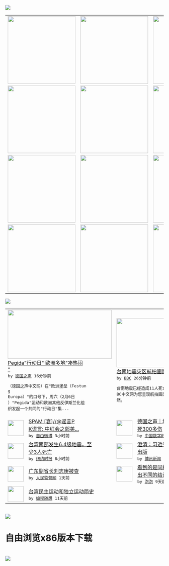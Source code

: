 

<a href="https://github.com/greatfire/z/raw/master/FreeBrowser.apk"><img src="https://raw.githubusercontent.com/greatfire/wiki/master/x/header.png" /></a><table><tr><td width="262" align="center" valign="center"><a href="https://github.com/greatfire/wiki/wiki/nyt" title="纽约时报中文网 国际纵览"><img src="https://raw.githubusercontent.com/greatfire/wiki/master/x/nyt_flag.png" width="215"/></a></td><td width="262" align="center" valign="center"><a href="https://github.com/greatfire/wiki/wiki/dw" title=""><img src="https://raw.githubusercontent.com/greatfire/wiki/master/x/dw_flag.png" width="215"/></a></td><td width="262" align="center" valign="center"><a href="https://github.com/greatfire/wiki/wiki/rmjd" title=""><img src="https://raw.githubusercontent.com/greatfire/wiki/master/x/rmjd_flag.png" width="215"/></a></td></tr><tr><td width="262" align="center" valign="center"><a href="https://github.com/paopaonetizen/website" title="泡泡 - 未经审查的互联网信息"><img src="https://raw.githubusercontent.com/greatfire/wiki/master/x/pp_flag.png" width="215"/></a></td><td width="262" align="center" valign="center"><a href="https://github.com/getlantern/mirror" title="以及自由微博和GreatFire.org官方中文论坛"><img src="https://raw.githubusercontent.com/greatfire/wiki/master/x/lantern_flag.png" width="215"/></a></td><td width="262" align="center" valign="center"><a href="https://github.com/cdtmirrors/m/" title=""><img src="https://raw.githubusercontent.com/greatfire/wiki/master/x/cdt_flag.png" width="215"/></a></td></tr><tr><td width="262" align="center" valign="center"><a href="https://github.com/program-think/blog" title="编程随想的博客"><img src="https://raw.githubusercontent.com/greatfire/wiki/master/x/pt_flag.png" width="215"/></a></td><td width="262" align="center" valign="center"><a href="https://github.com/greatfire/wiki/wiki/bbc" title=""><img src="https://raw.githubusercontent.com/greatfire/wiki/master/x/bbc_flag.png" width="215"/></a></td><td width="262" align="center" valign="center"><a href="https://github.com/freeweibo/s" title="自由微博 - 匿名和不受屏蔽的新浪微博搜索"><img src="https://raw.githubusercontent.com/greatfire/wiki/master/x/fw_flag.png" width="215"/></a></td></tr><tr><td width="262" align="center" valign="center"><a href="https://github.com/greatfire/wiki/wiki/google" title=""><img src="https://raw.githubusercontent.com/greatfire/wiki/master/x/google_flag.png" width="215"/></a></td><td width="262" align="center" valign="center"><a href="https://github.com/bxnews/boxun" title=""><img src="https://raw.githubusercontent.com/greatfire/wiki/master/x/bx_flag.png" width="215"/></a></td><td width="262" align="center" valign="center"><a href="https://github.com/greatfire/wiki/wiki/open-source" title="欢迎访问GreatFire.org开发者项目网站"><img src="https://raw.githubusercontent.com/greatfire/wiki/master/x/open-source_flag.png" width="215"/></a></td></tr></table><img src="https://raw.githubusercontent.com/greatfire/wiki/master/x/newsfeed text.png" /><table cols="4"><tr><td colspan="2" width="380"><a href="http://dw.com/p/1HqmH?maca=chi-GK-text-greatfire-all-chinese-15625-xml-mrss"><img src="http://www.dw.com/image/0,,18748666_302,00.jpg" width="330" height="156"/></a></br><a href="http://dw.com/p/1HqmH?maca=chi-GK-text-greatfire-all-chinese-15625-xml-mrss">Pegida"行动日" 欧洲多地"凑热闹<br/>"</a></br><kbd> by <a href="http://dw.de">德国之声</a> 16分钟前 </kbd></br><pre>（德国之声中文网）在"欧洲堡垒（Festun<br/>g Europa）"的口号下，周六（2月6日<br/>）"Pegida"运动和欧洲其他反伊斯兰化组<br/>织发起一个共同的"行动日"集...</pre></td><td colspan="2" width="380"><a href="http://www.bbc.com/zhongwen/simp/multimedia/2016/02/160206_video_tainan_quake"><img src="http://a.files.bbci.co.uk/worldservice/live/assets/images/2016/02/06/160206112336_taiwan_terremoto_144x81_reuters_nocredit.jpg" width="330" height="156"/></a></br><a href="http://www.bbc.com/zhongwen/simp/multimedia/2016/02/160206_video_tainan_quake">台南地震灾区航拍画面</a></br><kbd> by <a href="http://www.bbc.co.uk/zhongwen/simp">BBC</a> 26分钟前 </kbd></br><pre>台南地震已经造成11人死亡，475人受伤。B<br/>BC中文网为您呈现航拍画面，让灾区状况一目了<br/>然。</pre></td></tr><tr><td><img src="http://ww2.sinaimg.cn/large/4659d332jw1f0ownewqi9j20e80b63yz.jpg" width="50" height="50"/></td><td width="280"><a href="https://freeweibo.com/weibo/3939564009409122">SPAM [衰]//@谣言P<br/>K谎言: 中红会之郭美...</a></br><kbd> by <a href="https://freeweibo.com/">自由微博</a> 3小时前 </kbd></td><td><img src="http://chinadigitaltimes.net/chinese/files/2016/02/019030308_30300.jpg" width="50" height="50"/></td><td width="280"><a href="https://chinadigitaltimes.net/chinese/2016/02/%E5%9C%B0%E9%9C%87%E9%87%8D%E5%88%9B%E5%8F%B0%E6%B9%BE-%E5%B7%B27%E6%AD%BB300%E5%A4%9A%E4%BC%A4/">德国之声｜地震重创台湾 已7<br/>死300多伤</a></br><kbd> by <a href="http://chinadigitaltimes.net/chinese/">中国数字时代</a> 4小时前 </kbd></td></tr><tr><td><img src="http://static01.nyt.com/images/2016/02/06/world/06TAIWAN/06TAIWAN-articleLarge.jpg" width="50" height="50"/></td><td width="280"><a href="https://d3qlz4p8smvoli.cloudfront.net/china/20160206/cc06taiwan/">台湾南部发生6.4级地震，至<br/>少3人死亡</a></br><kbd> by <a href="http://m.cn.nytimes.com/">纽约时报</a> 8小时前 </kbd></td><td><img src="https://raw.githubusercontent.com/greatfire/wiki/master/x/bx_logo.png" width="50" height="50"/></td><td width="280"><a href="http://www.boxun.com/news/gb/editorial/2016/02/201602061147.shtml">澄清：习近平新书非博讯策划和<br/>出版</a></br><kbd> by <a href="http://www.boxun.com">博讯新闻</a> 12小时前 </kbd></td></tr><tr><td><img src="http://www.rmjdw.com/uploads/allimg/160205/0Q534MG-0.jpg" width="50" height="50"/></td><td width="280"><a href="http://www.rmjdw.com//fanfuqianshao/20160205/15337.html">广东副省长刘志庚被查 </a></br><kbd> by <a href="http://www.rmjdw.com/">人民监督网</a> 1天前 </kbd></td><td><img src="https://raw.githubusercontent.com/greatfire/wiki/master/x/pp_logo.png" width="50" height="50"/></td><td width="280"><a href="https://pao-pao.net/article/668">看到的是同样的信息 为何会得<br/>出不同的结论？</a></br><kbd> by <a href="https://pao-pao.net">泡泡</a> 9天前 </kbd></td></tr><tr><td><img src="http://lh3.googleusercontent.com/vU8ZzW4wa_O9VIqASs7k6acq5VlMLPoJC329h-IeSXAXWkT6c_Y1pKsQ3-VhjFuuc8qGQauA9iDzyHHZ9mxIOZG9B5YeYOndN-yfntwR0ShVxiig69AzznyLpxs0LffiDjqjpXRz1g" width="50" height="50"/></td><td width="280"><a href="http://feedproxy.google.com/~r/programthink/~3/e7PdpHrG5hI/Taiwan-Political-Movements.html">台湾民主运动和独立运动简史</a></br><kbd> by <a href="http://program-think.blogspot.com">编程随想</a> 11天前 </kbd></td></table></br><a href="https://github.com/greatfire/z/raw/master/FreeBrowser.apk"><img src="https://raw.githubusercontent.com/greatfire/wiki/master/x/download app.png" /></a><h1>自由浏览x86版本下载<h1><a href="https://github.com/greatfire/z/raw/master/FreeBrowser-x86.apk"><img src="https://raw.githubusercontent.com/greatfire/images/master/fb86.qr.png" /></a>